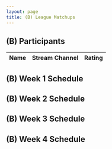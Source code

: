 ```yaml
---
layout: page
title: (B) League Matchups
---
```



## (B) Participants ##

<table>
  <thead>
    <tr>
      <th>Name</th>
      <th>Stream Channel</th>
	  <th>Rating</th>
	</tr>
  </thead>
</table>
	
## (B) Week 1 Schedule ##


## (B) Week 2 Schedule ##


## (B) Week 3 Schedule ##


## (B) Week 4 Schedule ##

